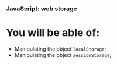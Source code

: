 ### JavaScript: web storage

# You will be able of:

- Manipulating the object `localStorage`;
- Manipulating the object `sessionStorage`;
